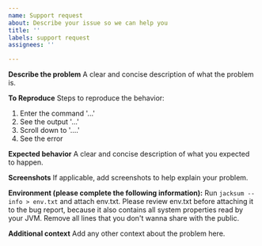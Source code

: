 ```yaml
---
name: Support request
about: Describe your issue so we can help you
title: ''
labels: support request
assignees: ''

---
```


**Describe the problem**
A clear and concise description of what the problem is.

**To Reproduce**
Steps to reproduce the behavior:
1. Enter the command '...'
2. See the output '...'
3. Scroll down to '....'
4. See the error

**Expected behavior**
A clear and concise description of what you expected to happen.

**Screenshots**
If applicable, add screenshots to help explain your problem.

**Environment (please complete the following information):**
Run `jacksum --info > env.txt` and attach env.txt.
Please review env.txt before attaching it to the bug report, because it also contains all system properties read by your JVM. Remove all lines that you don't wanna share with the public.

**Additional context**
Add any other context about the problem here.
